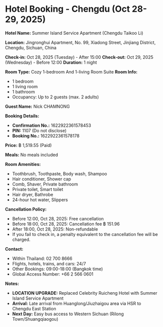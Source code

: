 # Hotel Booking - Chengdu (Oct 28-29, 2025)

**Hotel Name:** Summer Island Service Apartment (Chengdu Taikoo Li)

**Location:** Jingronghui Apartment, No. 99, Xiadong Street, Jinjiang District, Chengdu, Sichuan, China

**Check-in:** Oct 28, 2025 (Tuesday) - After 15:00
**Check-out:** Oct 29, 2025 (Wednesday) - Before 12:00
**Duration:** 1 night

**Room Type:** Cozy 1-bedroom And 1-living Room Suite
**Room Info:**
- 1 bedroom
- 1 living room
- 1 bathroom
- Occupancy: Up to 2 guests (max. 2 adults)

**Guest Name:** Nick CHAMNONG

**Booking Details:**
- **Confirmation No.:** 1622922361578453
- **PIN:** 1107 (Do not disclose)
- **Booking No.:** 1622922361578178

**Price:** ฿ 1,519.55 (Paid)

**Meals:** No meals included

**Room Amenities:**
- Toothbrush, Toothpaste, Body wash, Shampoo
- Hair conditioner, Shower cap
- Comb, Shaver, Private bathroom
- Private toilet, Smart toilet
- Hair dryer, Bathrobe
- 24-hour hot water, Slippers

**Cancellation Policy:**
- Before 12:00, Oct 28, 2025: Free cancellation
- Before 18:00, Oct 28, 2025: Cancellation fee ฿ 151.96
- After 18:00, Oct 28, 2025: Non-refundable
- If you fail to check in, a penalty equivalent to the cancellation fee will be charged.

**Contact:**
- Within Thailand: 02 700 8666
- Flights, hotels, trains, and cars: 24/7
- Other Bookings: 09:00-18:00 (Bangkok time)
- Global Access Number: +66 2 566 0601

**Notes:**
- **LOCATION UPGRADE:** Replaced Celebrity Ruicheng Hotel with Summer Island Service Apartment
- **Arrival:** Late arrival from Huanglong/Jiuzhaigou area via HSR to Chengdu East Station
- **Next Day:** Easy bus access to Western Sichuan (Rilong Town/Shuangqiaogou)
